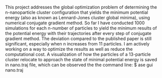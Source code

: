 This project addresses the global optimization problem of determining the n-nanoparticle cluster configuration that yields the minimum potential energy (also as known as Lennard-Jones cluster global minima), using numerical conjugate gradient method.
So far I have conducted 1000 simulations for each n-number of particles to yield the minimum results of the potential energy with their trajectories after every step of conjugate gradient method. The deviation compared to the published paper is still significant, especially when n increases from 11 particles. I am actively working on a way to optimize the results as well as reduce the computational cost.
A visualization of how the particles of a 13-particle cluster relocate to approach the state of minimal potential energy is saved in nano.traj file, which can be observed the the command line: $ ase gui nano.traj
